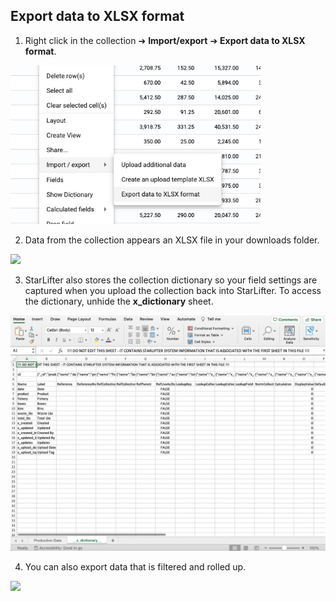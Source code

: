 ## Export data to XLSX format

1. Right click in the collection ➔ **Import/export** ➔ **Export data to XLSX format**.

<img src="../assets/export_matt01.png"  style="width:400px" class="border"></img>

2. Data from the collection appears an XLSX file in your downloads folder.

<img src="../assets/export_matt02.png"  style="width:1000px" class="border"></img>

3. StarLifter also stores the collection dictionary so your field settings are captured when you upload the collection back into StarLifter. To access the dictionary, unhide the **__x_dictionary__** sheet.

<img src="../assets/export_matt03.png"  style="width:800px" class="border"></img>

4. You can also export data that is filtered and rolled up.

<img src="../assets/export_matt04.png"  style="width:1000px" class="border"></img>
